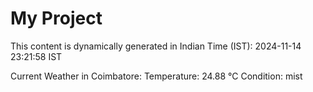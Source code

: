 # My Project

This content is dynamically generated in Indian Time (IST): 2024-11-14 23:21:58 IST


Current Weather in Coimbatore:
Temperature: 24.88 °C
Condition: mist
